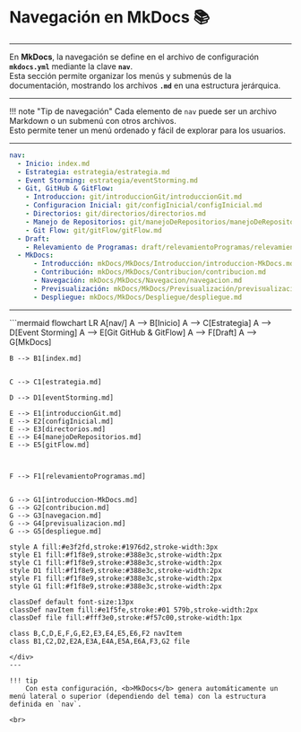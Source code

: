 # Navegación en MkDocs 📚

---

En **MkDocs**, la navegación se define en el archivo de configuración **`mkdocs.yml`** mediante la clave **`nav`**.  
Esta sección permite organizar los menús y submenús de la documentación, mostrando los archivos **`.md`** en una estructura jerárquica.

---

!!! note "Tip de navegación"
    Cada elemento de `nav` puede ser un archivo Markdown o un submenú con otros archivos.  
    Esto permite tener un menú ordenado y fácil de explorar para los usuarios.

---

```yaml
nav:
  - Inicio: index.md
  - Estrategia: estrategia/estrategia.md
  - Event Storming: estrategia/eventStorming.md
  - Git, GitHub & GitFlow: 
    - Introduccion: git/introduccionGit/introduccionGit.md
    - Configuracion Inicial: git/configInicial/configInicial.md
    - Directorios: git/directorios/directorios.md
    - Manejo de Repositorios: git/manejoDeRepositorios/manejoDeRepositorios.md
    - Git Flow: git/gitFlow/gitFlow.md
  - Draft: 
    - Relevamiento de Programas: draft/relevamientoProgramas/relevamientoProgramas.md
  - MkDocs:
      - Introducción: mkDocs/MkDocs/Introduccion/introduccion-MkDocs.md
      - Contribución: mkDocs/MkDocs/Contribucion/contribucion.md
      - Navegación: mkDocs/MkDocs/Navegacion/navegacion.md
      - Previsualización: mkDocs/MkDocs/Previsualización/previsualizacion.md
      - Despliegue: mkDocs/MkDocs/Despliegue/despliegue.md
```

---
<div>
```mermaid
flowchart LR
    A[nav/]
    A --> B[Inicio]
    A --> C[Estrategia]
    A --> D[Event Storming]
    A --> E[Git GitHub & GitFlow]
    A --> F[Draft]
    A --> G[MkDocs]
    
    B --> B1[index.md]
    
    
    C --> C1[estrategia.md]
    
    D --> D1[eventStorming.md]
    
    E --> E1[introduccionGit.md]
    E --> E2[configInicial.md]
    E --> E3[directorios.md]
    E --> E4[manejoDeRepositorios.md]
    E --> E5[gitFlow.md]
    
   
   
    F --> F1[relevamientoProgramas.md]
    
    
    G --> G1[introduccion-MkDocs.md]
    G --> G2[contribucion.md]
    G --> G3[navegacion.md]
    G --> G4[previsualizacion.md]
    G --> G5[despliegue.md]

    style A fill:#e3f2fd,stroke:#1976d2,stroke-width:3px
    style E1 fill:#f1f8e9,stroke:#388e3c,stroke-width:2px
    style C1 fill:#f1f8e9,stroke:#388e3c,stroke-width:2px
    style D1 fill:#f1f8e9,stroke:#388e3c,stroke-width:2px
    style F1 fill:#f1f8e9,stroke:#388e3c,stroke-width:2px
    style G1 fill:#f1f8e9,stroke:#388e3c,stroke-width:2px
    
    classDef default font-size:13px
    classDef navItem fill:#e1f5fe,stroke:#01 579b,stroke-width:2px
    classDef file fill:#fff3e0,stroke:#f57c00,stroke-width:1px
    
    class B,C,D,E,F,G,E2,E3,E4,E5,E6,F2 navItem
    class B1,C2,D2,E2A,E3A,E4A,E5A,E6A,F3,G2 file
```
</div>
---

!!! tip
    Con esta configuración, <b>MkDocs</b> genera automáticamente un menú lateral o superior (dependiendo del tema) con la estructura definida en `nav`.

<br>
